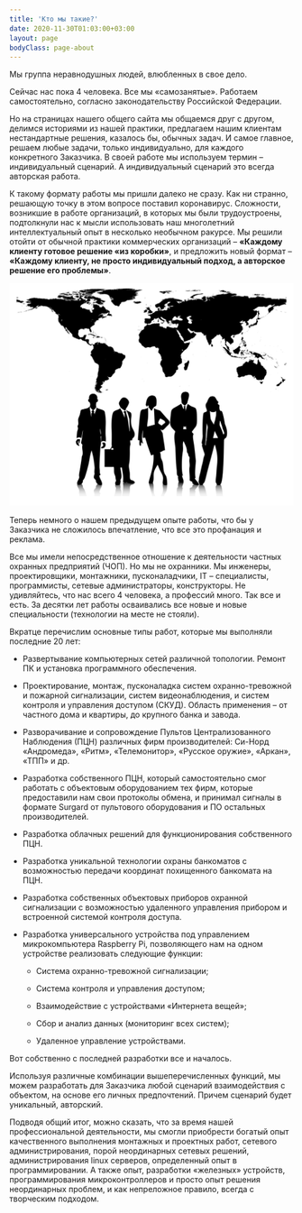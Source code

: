 ```yaml
---
title: 'Кто мы такие?'
date: 2020-11-30T01:03:00+03:00
layout: page
bodyClass: page-about
---
```



Мы группа неравнодушных людей, влюбленных в свое дело.

Сейчас нас пока 4 человека. Все мы «самозанятые». Работаем самостоятельно, согласно законодательству Российской Федерации.

Но на страницах нашего общего сайта мы общаемся друг с другом, делимся историями из нашей практики, предлагаем нашим клиентам нестандартные решения, казалось бы, обычных задач. И самое главное, решаем любые задачи, только индивидуально, для каждого конкретного Заказчика. В своей работе мы используем термин – индивидуальный сценарий. А индивидуальный сценарий это всегда авторская работа.

К такому формату работы мы пришли далеко не сразу. Как ни странно, решающую точку в этом вопросе поставил коронавирус. Сложности, возникшие в работе организаций, в которых мы были трудоустроены, подтолкнули нас к мысли использовать наш многолетний интеллектуальный опыт в несколько необычном ракурсе. Мы решили отойти от обычной практики коммерческих организаций – **«Каждому клиенту готовое решение «из коробки»**, и предложить новый формат – **«Каждому клиенту, не просто индивидуальный подход, а авторское решение его проблемы»**.

![about us](/images/team/world-team.svg)

Теперь немного о нашем предыдущем опыте работы, что бы у Заказчика не сложилось впечатление, что все это профанация и реклама.

Все мы имели непосредственное отношение к деятельности частных охранных предприятий (ЧОП). Но мы не охранники. Мы инженеры, проектировщики, монтажники, пусконаладчики, IT – специалисты, программисты, сетевые администраторы, конструкторы. Не удивляйтесь, что нас всего 4 человека, а профессий много. Так все и есть. За десятки лет работы осваивались все новые и новые специальности (технологии на месте не стояли).

Вкратце перечислим основные типы работ, которые мы выполняли последние 20 лет:

* Развертывание компьютерных сетей различной топологии. Ремонт ПК и установка программного обеспечения.

* Проектирование, монтаж, пусконаладка систем охранно-тревожной и пожарной сигнализации, систем видеонаблюдения, и систем контроля и управления доступом (СКУД). Область применения – от частного дома и квартиры, до крупного банка и завода.

* Разворачивание и сопровождение Пультов Централизованного Наблюдения (ПЦН) различных фирм производителей: Си-Норд «Андромеда», «Ритм», «Телемонитор», «Русское оружие», «Аркан», «ТПП» и др.

* Разработка собственного ПЦН, который самостоятельно смог работать с объектовым оборудованием тех фирм, которые предоставили нам свои протоколы обмена, и принимал сигналы в формате Surgard от пультового оборудования и ПО остальных производителей.

* Разработка облачных решений для функционирования собственного ПЦН.

* Разработка уникальной технологии охраны банкоматов с возможностью передачи координат похищенного банкомата на ПЦН.

* Разработка собственных объектовых приборов охранной сигнализации с возможностью удаленного управления прибором и встроенной системой контроля доступа.

* Разработка универсального устройства под управлением микрокомпьютера Raspberry Pi, позволяющего нам на одном устройстве реализовать следующие функции:
  
  * Система охранно-тревожной сигнализации;
  
  * Система контроля и управления доступом;
  
  * Взаимодействие с устройствами «Интернета вещей»;
  
  * Сбор и анализ данных (мониторинг всех систем);
  
  * Удаленное управление устройствами.
  
Вот собственно с последней разработки все и началось.

Используя различные комбинации вышеперечисленных функций, мы можем разработать для Заказчика любой сценарий взаимодействия с объектом, на основе его личных предпочтений. Причем сценарий будет уникальный, авторский.

Подводя общий итог, можно сказать, что за время нашей профессиональной деятельности, мы смогли приобрести богатый опыт качественного выполнения монтажных и проектных работ, сетевого администрирования, порой неординарных сетевых решений, администрирования linux серверов, определенный опыт в программировании. А также опыт, разработки «железных» устройств, программирования микроконтроллеров и просто опыт решения неординарных проблем, и как непреложное правило, всегда с творческим подходом.
